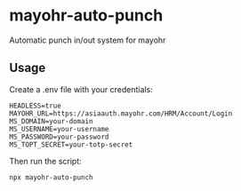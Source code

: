 # mayohr-auto-punch

Automatic punch in/out system for mayohr

## Usage

Create a .env file with your credentials:

```
HEADLESS=true
MAYOHR_URL=https://asiaauth.mayohr.com/HRM/Account/Login
MS_DOMAIN=your-domain
MS_USERNAME=your-username
MS_PASSWORD=your-password
MS_TOPT_SECRET=your-totp-secret
```

Then run the script:

```
npx mayohr-auto-punch
```

